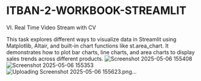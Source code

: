 # ITBAN-2-WORKBOOK-STREAMLIT

VI. Real Time Video Stream with CV

This task explores different ways to visualize data in Streamlit using Matplotlib, Altair, and built-in chart functions like st.area_chart. It demonstrates how to plot bar charts, line charts, and area charts to display sales trends across different products. 
![Screenshot 2025-05-06 155408](https://github.com/user-attachments/assets/144dbe6a-c83c-4653-8b80-e04b1cab4dd3)
![Screenshot 2025-05-06 155353](https://github.com/user-attachments/assets/77ff7b09-5881-40f7-bc10-eda1a6ec5f06)
![Uploading Screenshot 2025-05-06 155623.png…]()
